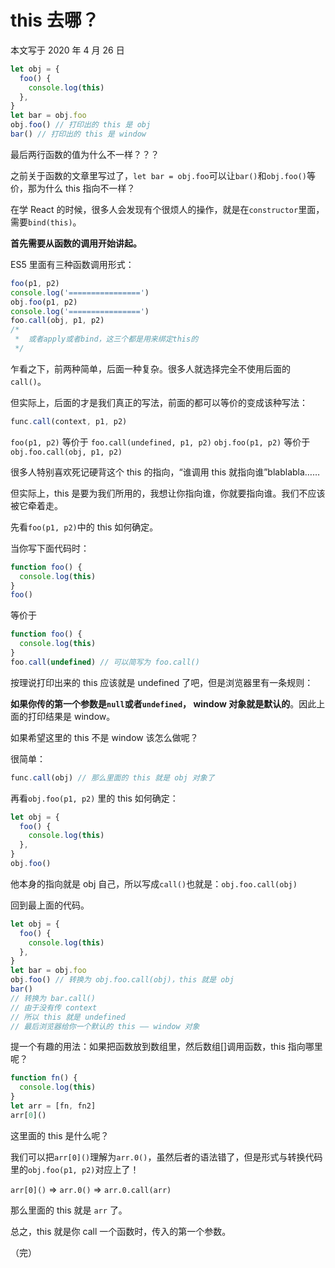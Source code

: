 # this 去哪？

本文写于 2020 年 4 月 26 日

```javascript
let obj = {
  foo() {
    console.log(this)
  },
}
let bar = obj.foo
obj.foo() // 打印出的 this 是 obj
bar() // 打印出的 this 是 window
```

最后两行函数的值为什么不一样？？？

之前关于函数的文章里写过了，`let bar = obj.foo`可以让`bar()`和`obj.foo()`等价，那为什么 this 指向不一样？

在学 React 的时候，很多人会发现有个很烦人的操作，就是在`constructor`里面，需要`bind(this)`。

**首先需要从函数的调用开始讲起。**

ES5 里面有三种函数调用形式：

```javascript
foo(p1, p2)
console.log('================')
obj.foo(p1, p2)
console.log('================')
foo.call(obj, p1, p2)
/*
 *  或者apply或者bind，这三个都是用来绑定this的
 */
```

乍看之下，前两种简单，后面一种复杂。很多人就选择完全不使用后面的`call()`。

但实际上，后面的才是我们真正的写法，前面的都可以等价的变成该种写法：

```javascript
func.call(context, p1, p2)
```

`foo(p1, p2)` 等价于 `foo.call(undefined, p1, p2)`
`obj.foo(p1, p2)` 等价于 `obj.foo.call(obj, p1, p2)`

很多人特别喜欢死记硬背这个 this 的指向，“谁调用 this 就指向谁”blablabla……

但实际上，this 是要为我们所用的，我想让你指向谁，你就要指向谁。我们不应该被它牵着走。

先看`foo(p1, p2)`中的 this 如何确定。

当你写下面代码时：

```javascript
function foo() {
  console.log(this)
}
foo()
```

等价于

```javascript
function foo() {
  console.log(this)
}
foo.call(undefined) // 可以简写为 foo.call()
```

按理说打印出来的 this 应该就是 undefined 了吧，但是浏览器里有一条规则：

**如果你传的第一个参数是`null`或者`undefined`， window 对象就是默认的**。因此上面的打印结果是 window。

如果希望这里的 this 不是 window 该怎么做呢？

很简单：

```javascript
func.call(obj) // 那么里面的 this 就是 obj 对象了
```

再看`obj.foo(p1, p2)` 里的 this 如何确定：

```javascript
let obj = {
  foo() {
    console.log(this)
  },
}
obj.foo()
```

他本身的指向就是 obj 自己，所以写成`call()`也就是：`obj.foo.call(obj)`

回到最上面的代码。

```javascript
let obj = {
  foo() {
    console.log(this)
  },
}
let bar = obj.foo
obj.foo() // 转换为 obj.foo.call(obj)，this 就是 obj
bar()
// 转换为 bar.call()
// 由于没有传 context
// 所以 this 就是 undefined
// 最后浏览器给你一个默认的 this —— window 对象
```

提一个有趣的用法：如果把函数放到数组里，然后数组[]调用函数，this 指向哪里呢？

```javascript
function fn() {
  console.log(this)
}
let arr = [fn, fn2]
arr[0]()
```

这里面的 this 是什么呢？

我们可以把`arr[0]()`理解为`arr.0()`，虽然后者的语法错了，但是形式与转换代码里的`obj.foo(p1, p2)`对应上了！

`arr[0]()` => `arr.0()` => `arr.0.call(arr)`

那么里面的 this 就是 `arr` 了。

总之，this 就是你 call 一个函数时，传入的第一个参数。

（完）
